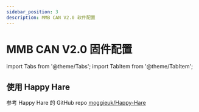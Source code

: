 ```yaml
---
sidebar_position: 3
description: MMB CAN V2.0 软件配置 
---
```


# MMB CAN V2.0 固件配置

<!-- import lib start -->

import Tabs from '@theme/Tabs';
import TabItem from '@theme/TabItem';

<!-- import lib end -->

## 使用 Happy Hare

参考 Happy Hare 的 GitHub repo [moggieuk/Happy-Hare](https://github.com/moggieuk/Happy-Hare)
